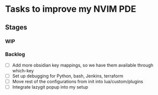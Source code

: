 # Tasks to improve my NVIM PDE

## Stages

### WIP

### Backlog

- [ ] Add more obsidian key mappings, so we have them available through which-key
- [ ] Set up debugging for Python, bash, Jenkins, terraform
- [ ] Move rest of the configurations from init into lua/custom/plugins
- [ ] Integrate lazygit popup into my setup
